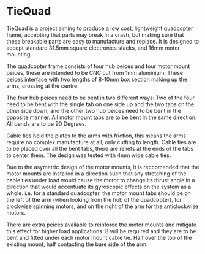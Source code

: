 # TieQuad

TieQuad is a project aiming to produce a low cost, lightweight quadcopter frame, accepting that parts may break in a crash, but making sure that these breakable parts are easy to manufacture and replace. It is designed to accept standard 31.5mm square electronics stacks, and 16mm motor mounting.

The quadcopter frame consists of four hub peices and four motor mount peices, these are intended to be CNC cut from 1mm aluminium. These peices interface with two lengths of 8-10mm box section making up the arms, crossing at the centre.

The four hub peices need to be bent in two different ways: Two of the four need to be bent with the single tab on one side up and the two tabs on the other side down, and the other two hub peices need to be bent in the opposite manner. All motor mount tabs are to be bent in the same direction. All bends are to be 90 Degrees.

Cable ties hold the plates to the arms with friction, this means the arms require no complex manufacture at all, only cutting to length. Cable ties are to be placed over all the bent tabs, there are reliefs at the ends of the tabs to center them. The design was tested with 4mm wide cable ties.

Due to the asymetric design of the motor mounts, it is reccomended that the motor mounts are installed in a direction such that any stretching of the cable ties under load would cause the motor to change its thrust angle in a direction that would accentuate its gyroscopic effects on the system as a whole. i.e. for a standard quadcopter, the motor mount tabs should be on the left of the arm (when looking from the hub of the quadcopter), for clockwise spinning motors, and on the right of the arm for the anticlockwise motors.

There are extra peices available to reinforce the motor mounts and mitigate this effect for higher load applications. 8 will be required and they are to be bent and fitted under each motor mount cable tie. Half over the top of the existing mount, half contacting the bare side of the arm.

